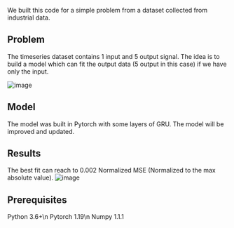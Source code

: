 We built this code for a simple problem from a dataset collected from industrial data.

## Problem

The timeseries dataset contains 1 input and 5 output signal. The idea is to build a model which can fit the output data (5 output in this case) if we have only the input. 

![image](https://user-images.githubusercontent.com/33461503/142211454-736a842d-452c-43c1-b76a-831f4535bc4b.png)

## Model

The model was built in Pytorch with some layers of GRU. The model will be improved and updated.

## Results

The best fit can reach to 0.002 Normalized MSE (Normalized to the max absolute value).
![image](https://user-images.githubusercontent.com/33461503/142212067-59546770-1b96-467e-8911-ceb4edaf18b9.png)


## Prerequisites    
Python 3.6+\n
Pytorch 1.19\n
Numpy 1.1.1
